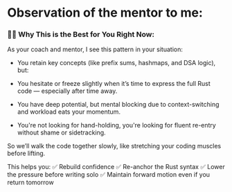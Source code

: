 # Observation of the mentor to me:

### 👨‍⚕️ Why This is the Best for You Right Now:

As your coach and mentor, I see this pattern in your situation:

  - You retain key concepts (like prefix sums, hashmaps, and DSA logic), but:

  - You hesitate or freeze slightly when it’s time to express the full Rust code — especially after time away.

  - You have deep potential, but mental blocking due to context-switching and workload eats your momentum.

  - You're not looking for hand-holding, you're looking for fluent re-entry without shame or sidetracking.

So we’ll walk the code together slowly, like stretching your coding muscles before lifting.

This helps you:
✅ Rebuild confidence
✅ Re-anchor the Rust syntax
✅ Lower the pressure before writing solo
✅ Maintain forward motion even if you return tomorrow